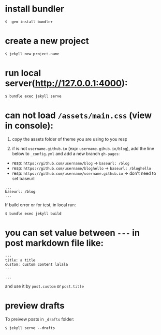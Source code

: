 
# install bundler

`$  gem install bundler`


# create a new project
`$ jekyll new project-name`

# run local server(http://127.0.0.1:4000):
`$ bundle exec jekyll serve`

# can not load `/assets/main.css` (view in console):

1. copy the assets folder of theme you are using to you resp

2. if is not `username.github.io` (exp: `username.gihub.io/blog`), add the line below to `_config.yml` and add a new branch `gh-pages`:

- resp: `https://github.com/username/blog` -> `baseurl: /blog`
- resp: `https://github.com/username/bloghello` -> `baseurl: /bloghello`
- resp: `https://github.com/username/username.github.io` -> don't need to set baseurl

```
...
baseurl: /blog
...
```

If build error or for test, in local run:

`$ bundle exec jekyll build`


# you can set value between `---` in post markdown file like:
```
---
title: a title
custom: custom content lalala
---

...
```

and use it by `post.custom` or `post.title`

# preview drafts

To preivew posts in `_drafts` folder:

`$ jekyll serve --drafts`